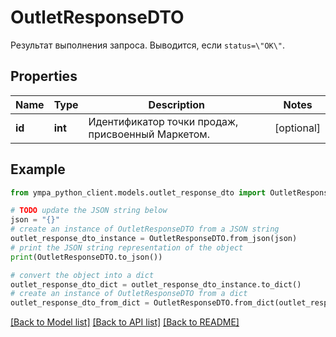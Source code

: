 # OutletResponseDTO

Результат выполнения запроса. Выводится, если `status=\"OK\"`. 

## Properties

Name | Type | Description | Notes
------------ | ------------- | ------------- | -------------
**id** | **int** | Идентификатор точки продаж, присвоенный Маркетом. | [optional] 

## Example

```python
from ympa_python_client.models.outlet_response_dto import OutletResponseDTO

# TODO update the JSON string below
json = "{}"
# create an instance of OutletResponseDTO from a JSON string
outlet_response_dto_instance = OutletResponseDTO.from_json(json)
# print the JSON string representation of the object
print(OutletResponseDTO.to_json())

# convert the object into a dict
outlet_response_dto_dict = outlet_response_dto_instance.to_dict()
# create an instance of OutletResponseDTO from a dict
outlet_response_dto_from_dict = OutletResponseDTO.from_dict(outlet_response_dto_dict)
```
[[Back to Model list]](../README.md#documentation-for-models) [[Back to API list]](../README.md#documentation-for-api-endpoints) [[Back to README]](../README.md)


